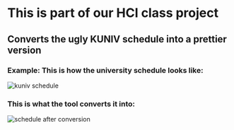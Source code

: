 # This is part of our HCI class project
## Converts the ugly KUNIV schedule into a prettier version

### Example: This is how the university schedule looks like:
![kuniv schedule](https://i.imgur.com/1WkLoq3.png)

### This is what the tool converts it into:
![schedule after conversion](https://i.imgur.com/UbX7ebi.png)
